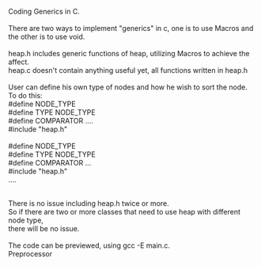 Coding Generics in C.
<br/><br/>
There are two ways to implement "generics" in c,  one is to use Macros and the other is to use void.
<br/><br/>
heap.h includes generic functions of heap, utilizing Macros to achieve the affect.
<br/>
heap.c doesn't contain anything useful yet, all functions written in heap.h
<br/><br/>
User can define his own type of nodes and how he wish to sort the node.
<br/>
To do this:
<br/>
#define NODE_TYPE
<br/>
#define TYPE NODE_TYPE
<br/>
#define COMPARATOR  ....
<br/>
#include "heap.h"
<br/><br/>
#define NODE_TYPE
<br/>
#define TYPE NODE_TYPE 
<br/>
#define COMPARATOR  ...
<br/>
#include "heap.h"
<br/>
....
<br/><br/>

There is no issue including heap.h twice or more. 
<br/>
So if there are two or more classes that need to use heap with different node type,
<br/>
there will be no issue.
<br/><br/>
The code can be previewed, using gcc -E main.c. 
<br/>
Preprocessor

                        

